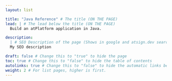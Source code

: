 ```yaml
---
layout: list

title: "Java Reference" # The title (ON THE PAGE)
lead: | # The lead below the title (ON THE PAGE)
  Build an atPlatform application in Java.

description:
  | # SEO Description of the page (Shows in google and atsign.dev search)
  My SEO description

draft: false # Change this to "true" to hide the page
toc: true # Change this to "false" to hide the table of contents
autolinks: true # Change this to "false" to hide the automatic links below your content
weight: 2 # For list pages, higher is first.
---
```

